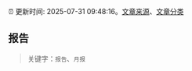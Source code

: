 :alarm_clock: 更新时间: 2025-07-31 09:48:16。[文章来源](/README.md)、[文章分类](/TAGS.md)

## 报告


> 关键字：`报告`、`月报`



